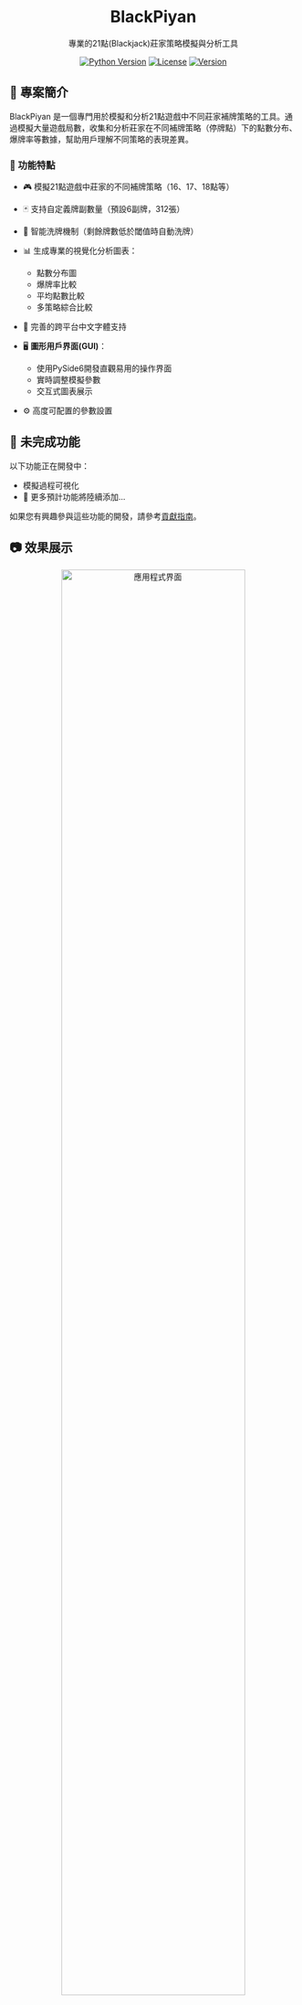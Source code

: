 <div align="center">
  <h1>BlackPiyan</h1>
  <p>專業的21點(Blackjack)莊家策略模擬與分析工具</p>
  
  <p>
    <a href="https://www.python.org/downloads/"><img src="https://img.shields.io/badge/python-3.8%2B-blue" alt="Python Version"></a>
    <a href="./LICENSE"><img src="https://img.shields.io/badge/license-MIT-green" alt="License"></a>
    <a href="https://github.com/ArIs0x145/BlackPiyan21/releases"><img src="https://img.shields.io/badge/version-1.0.0-orange" alt="Version"></a>
  </p>
</div>

## 📖 專案簡介

BlackPiyan 是一個專門用於模擬和分析21點遊戲中不同莊家補牌策略的工具。通過模擬大量遊戲局數，收集和分析莊家在不同補牌策略（停牌點）下的點數分布、爆牌率等數據，幫助用戶理解不同策略的表現差異。

### 🌟 功能特點

- 🎮 模擬21點遊戲中莊家的不同補牌策略（16、17、18點等）
- 🃏 支持自定義牌副數量（預設6副牌，312張）
- 🔄 智能洗牌機制（剩餘牌數低於閾值時自動洗牌）
- 📊 生成專業的視覺化分析圖表：
  - 點數分布圖
  - 爆牌率比較
  - 平均點數比較
  - 多策略綜合比較
- 📱 完善的跨平台中文字體支持
- 🖥️ **圖形用戶界面(GUI)**：
  - 使用PySide6開發直觀易用的操作界面
  - 實時調整模擬參數
  - 交互式圖表展示
  
- ⚙️ 高度可配置的參數設置

## 🚧 未完成功能

以下功能正在開發中：
  - 模擬過程可視化
- 🔄 更多預計功能將陸續添加...

如果您有興趣參與這些功能的開發，請參考[貢獻指南](docs/contributing.md)。

## 📷 效果展示

<div align="center">
  <img src="docs/imgs/app.png" alt="應用程式界面" width="80%">
  <p>BlackPiyan圖形用戶界面</p>
</div>

<div align="center">
  <img src="docs/imgs/s16.png" alt="策略16點數分布" width="45%">
  <img src="docs/imgs/s17.png" alt="策略17點數分布" width="45%">
  <img src="docs/imgs/s18.png" alt="策略18點數分布" width="45%">
  <img src="docs/imgs/total.png" alt="策略比較" width="45%">
</div>

## 🚀 安裝與使用

### 環境需求

- Python 3.8 或更高版本
- 依賴庫: 見 `requirements.txt`

### 安裝依賴

```bash
pip install -r requirements.txt
```

### 運行模擬

```bash
python main.py
```

若需使用自定義配置：

```bash
python main.py --config configs/my_config.yaml
```

### 運行GUI

```bash
python run_gui.py
```

### 構建可執行檔

要將GUI打包為獨立的可執行檔案：

```bash
# 先安裝PyInstaller
pip install pyinstaller

# 運行打包腳本
python build_exe.py
```

打包後的可執行檔位於 `dist/BlackPiyan` 目錄下。

## ⚙️ 配置說明

配置文件位於 `configs/default.yaml`，可自定義以下設置：

```yaml
# 遊戲配置
game:
  decks: 6                  # 使用的牌副數量
  reshuffle_threshold: 0.4  # 當剩餘牌數低於此閾值時洗牌

# 莊家配置
dealer:
  hit_until_value: 17       # 莊家補牌策略值 (小於此值就補牌)

# 模擬配置
simulation:
  min_games_per_strategy: 1000  # 每種策略至少模擬的局數
  strategies:                   # 要測試的所有策略值
    - 16
    - 17
    - 18

# 字體配置
font:
  family: "Microsoft JhengHei"  # 中文顯示字體
  fallback: "DejaVu Sans"       # 後備字體
```

更多配置說明請參閱 [配置文檔](docs/configuration.md)。

## 📊 輸出結果

模擬結果將以兩種形式呈現：

1. 控制台和日誌文件中的統計信息
2. `results/charts/` 目錄下的圖表:  
   - 每種策略的點數分布圖  
   - 不同策略的比較圖

## 📂 專案結構

```
blackpiyan/             # 主程式碼目錄
├── analysis/           # 數據分析模塊
├── config/             # 配置管理模塊
├── game/               # 遊戲邏輯模塊
├── model/              # 數據模型
├── simulation/         # 模擬引擎
├── utils/              # 實用工具
└── visualization/      # 可視化模塊


gui/                     # GUI目錄
├── __init__.py
├── main_window.py       # 主窗口邏輯實現
├── ui_main_window.py    # 由 .ui 文件自動生成
├── main_window.ui       # Qt Designer 設計文件
├── mpl_canvas.py        # Matplotlib 嵌入控件
├── worker.py            # QThread 工作線程類
└── resources/           # 圖標等資源 
    └── icons/

configs/                # 配置文件目錄
docs/                   # 文檔目錄
results/                # 結果輸出目錄
tests/                  # 測試目錄
```

## 📚 文檔

詳細文檔請參閱 [文檔目錄](docs/README.md):

- [使用指南](docs/usage.md)
- [安裝指南](docs/installation.md)
- [API 參考](docs/api_reference.md)
- [跨平台字體支持](docs/font_support.md)
- [架構設計](docs/architecture.md)

## 🧪 運行測試

BlackPiyan 提供了完整的測試套件：

```bash
# 運行所有測試
python -m unittest discover blackpiyan.tests

# 運行特定測試模塊
python -m unittest blackpiyan.tests.test_model
python -m unittest blackpiyan.tests.test_simulation

# 運行單個測試類
python -m unittest blackpiyan.tests.test_model.TestCard
```

## 🤝 貢獻指南

歡迎任何形式的貢獻！如果您想為 BlackPiyan 做出貢獻，請參閱我們的 [貢獻指南](docs/contributing.md)。

## 📄 許可證

本項目採用 MIT 許可證 - 詳情請參閱 [LICENSE](LICENSE) 文件。

## 👥 開發團隊

BlackPiyan Team 
[ArIs0x145](https://github.com/ArIs0x145)
[love2004](https://github.com/love2004)
